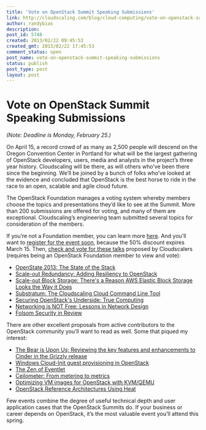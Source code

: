 ```yaml
---
title: 'Vote on OpenStack Summit Speaking Submissions'
link: http://cloudscaling.com/blog/cloud-computing/vote-on-openstack-summit-speaking-submissions/
author: randybias
description: 
post_id: 5748
created: 2013/02/22 09:45:53
created_gmt: 2013/02/22 17:45:53
comment_status: open
post_name: vote-on-openstack-summit-speaking-submissions
status: publish
post_type: post
layout: post
---
```


# Vote on OpenStack Summit Speaking Submissions

_(Note: Deadline is Monday, February 25.)_

On April 15, a record crowd of as many as 2,500 people will descend on the Oregon Convention Center in Portland for what will be the largest gathering of OpenStack developers, users, media and analysts in the project’s three year history. Cloudscaling will be there, as will others who’ve been there since the beginning. We’ll be joined by a bunch of folks who’ve looked at the evidence and concluded that OpenStack is the best horse to ride in the race to an open, scalable and agile cloud future.  
  
The OpenStack Foundation manages a voting system whereby members choose the topics and presentations they’d like to see at the Summit. More than 200 submissions are offered for voting, and many of them are exceptional. Cloudscaling’s engineering team submitted several topics for consideration of the members.  
  
If you’re not a Foundation member, you can learn more [here](https://www.openstack.org/join). And you’ll want to [register for the event soon](https://www.openstack.org/summit/portland-2013/dates-and-location/), because the 50% discount expires March 15. Then, [check and vote for these talks](https://www.openstack.org/summit/portland-2013/vote-for-speakers/) proposed by Cloudscalers (requires being an OpenStack Foundation member to view and vote):

  * [OpenState 2013: The State of the Stack](https://www.openstack.org/summit/portland-2013/vote-for-speakers/#700)
  * [Scale-out Redundancy: Adding Resiliency to OpenStack](https://www.openstack.org/summit/portland-2013/vote-for-speakers/#701)
  * [Scale-out Block Storage: There's a Reason AWS Elastic Block Storage Looks the Way it Does ](https://www.openstack.org/summit/portland-2013/vote-for-speakers/#702)
  * [Substratum: The Cloudscaling Cloud Command Line Tool](https://www.openstack.org/summit/portland-2013/vote-for-speakers/#703)
  * [Securing OpenStack's Underside: True Computing](https://www.openstack.org/summit/portland-2013/vote-for-speakers/#704)
  * [Networking is NOT Free: Lessons in Network Design](https://www.openstack.org/summit/portland-2013/vote-for-speakers/#705)
  * [Folsom Security in Review](https://www.openstack.org/summit/portland-2013/vote-for-speakers/#613)

  
There are other excellent proposals from active contributors to the OpenStack community you’ll want to read as well. Some that piqued my interest:

  * [The Bear is Upon Us; Reviewing the key features and enhancements to Cinder in the Grizzly release](https://www.openstack.org/summit/portland-2013/vote-for-speakers/#636)
  * [Windows Cloud-Init guest provisioning in OpenStack](https://www.openstack.org/summit/portland-2013/vote-for-speakers/#429)
  * [The Zen of Eventlet](https://www.openstack.org/summit/portland-2013/vote-for-speakers/#497)
  * [Ceilometer: From metering to metrics](https://www.openstack.org/summit/portland-2013/vote-for-speakers/#479)
  * [Optimizing VM images for OpenStack with KVM/QEMU](https://www.openstack.org/summit/portland-2013/vote-for-speakers/#688)
  * [OpenStack Reference Architectures Using Heat](https://www.openstack.org/summit/portland-2013/vote-for-speakers/#681)

  
Few events combine the degree of useful technical depth and user application cases that the OpenStack Summits do. If your business or career depends on OpenStack, it’s the most valuable event you’ll attend this spring.